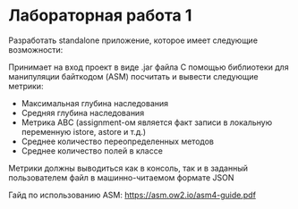 # Лабораторная работа 1
Разработать standalone приложение, которое имеет следующие возможности:

Принимает на вход проект в виде .jar файла С помощью библиотеки для манипуляции байткодом (ASM) посчитать и вывести следующие метрики:
* Максимальная глубина наследования
* Средняя глубина наследования
* Метрика ABC (assignment-ом является факт записи в локальную переменную istore, astore и т.д.)
* Среднее количество переопределенных методов
* Среднее количество полей в классе

Метрики должны выводиться как в консоль, так и в заданный пользователем файл в машинно-читаемом формате JSON

Гайд по использованию ASM: https://asm.ow2.io/asm4-guide.pdf
